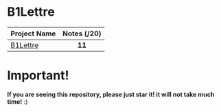 # B1Lettre

| Project Name                                                                                                         |Notes (/20)|
| -------------------------------------------------------------------------------------------------------------------- |:------:|
| [B1Lettre](https://github.com/Paul-Marie/B1Lettre/B1-P2-Lettre-prenom.nom-Ville.docx)   | **11**  |

# Important!
**If you are seeing this repository, please just star it! it will not take much time!** :)
